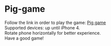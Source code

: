 # Pig-game
Follow the link in order to play the game: <a href="https://artem-str-31.github.io/Pig-game/">Pig game</a><br>
Supported devices: up until iPhone 4.<br>
Rotate phone horizontally for better experience.<br>
Have a good game!
